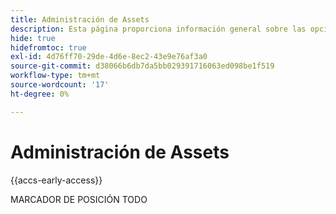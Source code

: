 ```yaml
---
title: Administración de Assets
description: Esta página proporciona información general sobre las opciones de administración de recursos admitidas por  [!DNL Adobe Commerce as a Cloud Service].
hide: true
hidefromtoc: true
exl-id: 4d76ff70-29de-4d6e-8ec2-43e9e76af3a0
source-git-commit: d38066b6db7da5bb029391716063ed098be1f519
workflow-type: tm+mt
source-wordcount: '17'
ht-degree: 0%

---
```


# Administración de Assets

{{accs-early-access}}

MARCADOR DE POSICIÓN TODO
